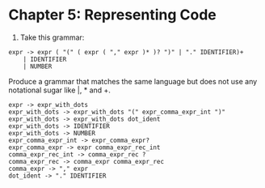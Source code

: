 # Chapter 5: Representing Code

1. Take this grammar:

```
expr -> expr ( "(" ( expr ( "," expr )* )? ")" | "." IDENTIFIER)+
	| IDENTIFIER
	| NUMBER
```

Produce a grammar that matches the same language but does not use any notational sugar like |, * and +.

```
expr -> expr_with_dots
expr_with_dots -> expr_with_dots "(" expr_comma_expr_int ")"
expr_with_dots -> expr_with_dots dot_ident
expr_with_dots -> IDENTIFIER
expr_with_dots -> NUMBER
expr_comma_expr_int -> expr_comma_expr?
expr_comma_expr -> expr comma_expr_rec_int
comma_expr_rec_int -> comma_expr_rec ?
comma_expr_rec -> comma_expr comma_expr_rec
comma_expr -> "," expr
dot_ident -> "." IDENTIFIER
```




